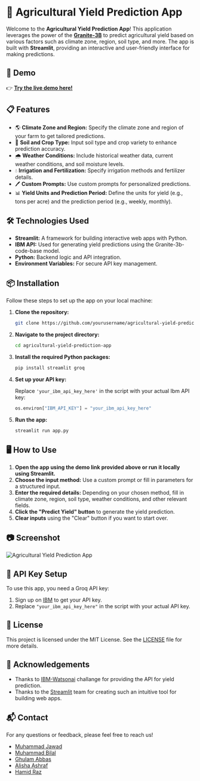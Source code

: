 # 🌾 Agricultural Yield Prediction App

Welcome to the **Agricultural Yield Prediction App**! This application leverages the power of the [**Granite-3B**](https://huggingface.co/ibm-granite/granite-3b-code-base) to predict agricultural yield based on various factors such as climate zone, region, soil type, and more. The app is built with **Streamlit**, providing an interactive and user-friendly interface for making predictions.

## 🚀 Demo

👉 [**Try the live demo here!**](https://huggingface.co/spaces/Abbas0786/Agricultural-Yield-Prediction)

## 📋 Features

- 🌎 **Climate Zone and Region:** Specify the climate zone and region of your farm to get tailored predictions.
- 🌱 **Soil and Crop Type:** Input soil type and crop variety to enhance prediction accuracy.
- 🌧️ **Weather Conditions:** Include historical weather data, current weather conditions, and soil moisture levels.
- 💧 **Irrigation and Fertilization:** Specify irrigation methods and fertilizer details.
- 🖊️ **Custom Prompts:** Use custom prompts for personalized predictions.
- 📊 **Yield Units and Prediction Period:** Define the units for yield (e.g., tons per acre) and the prediction period (e.g., weekly, monthly).

## 🛠️ Technologies Used

- **Streamlit:** A framework for building interactive web apps with Python.
- **IBM API:** Used for generating yield predictions using the Granite-3b-code-base model.
- **Python:** Backend logic and API integration.
- **Environment Variables:** For secure API key management.

## 📦 Installation

Follow these steps to set up the app on your local machine:

1. **Clone the repository:**

    ```bash
    git clone https://github.com/yourusername/agricultural-yield-prediction-app.git
    ```

2. **Navigate to the project directory:**

    ```bash
    cd agricultural-yield-prediction-app
    ```

3. **Install the required Python packages:**

    ```bash
    pip install streamlit groq
    ```

4. **Set up your API key:**

    Replace `'your_ibm_api_key_here'` in the script with your actual Ibm API key:

    ```python
    os.environ["IBM_API_KEY"] = "your_ibm_api_key_here"
    ```

5. **Run the app:**

    ```bash
    streamlit run app.py
    ```

## 🖥️ How to Use

1. **Open the app using the demo link provided above or run it locally using Streamlit.**
2. **Choose the input method:** Use a custom prompt or fill in parameters for a structured input.
3. **Enter the required details:** Depending on your chosen method, fill in climate zone, region, soil type, weather conditions, and other relevant fields.
4. **Click the "Predict Yield" button** to generate the yield prediction.
5. **Clear inputs** using the "Clear" button if you want to start over.

## 📷 Screenshot

![Agricultural Yield Prediction App](https://raw.githubusercontent.com/mj-awad17/Agriculture-Yield-Prediction-App/main/image.jpg)

## 🔑 API Key Setup

To use this app, you need a Groq API key:

1. Sign up on [IBM](https://cloud.ibm.com/) to get your API key.
2. Replace `"your_ibm_api_key_here"` in the script with your actual API key.

## 📝 License

This project is licensed under the MIT License. See the [LICENSE](LICENSE) file for more details.


## 🌟 Acknowledgements

- Thanks to [IBM-Watsonai](https://ibm.com/) challange for providing the API for yield prediction.
- Thanks to the [Streamlit](https://streamlit.io/) team for creating such an intuitive tool for building web apps.

## 📬 Contact

For any questions or feedback, please feel free to reach us!

- [Muhammad Jawad](https://www.linkedin.com/in/muhammad-jawad-86507b201/)
- [Muhammad Bilal](https://www.linkedin.com/in/muhammad-bilal-a75782280/)
- [Ghulam Abbas](https://www.linkedin.com/in/ghulam-abbas-310b7a302/)
- [Alisha Ashraf](https://www.linkedin.com/in/alisha-ashraf-b73404301/)
- [Hamid Raz]()
